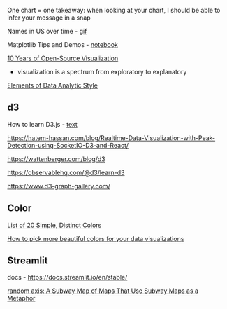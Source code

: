 One chart = one takeaway: when looking at your chart, I should be able to infer your message in a snap

Names in US over time - [gif](https://i.imgur.com/DQ2Jhp3.gif)

Matplotlib Tips and Demos - [notebook](http://nbviewer.jupyter.org/urls/gist.githubusercontent.com/Jwink3101/e6b57eba3beca4b05ec146d9e38fc839/raw/f486ca3dcad44c33fc4e7ddedc1f83b82c02b492/Matplotlib_Cheatsheet)

[10 Years of Open-Source Visualization](https://observablehq.com/@mbostock/10-years-of-open-source-visualization)
- visualization is a spectrum from exploratory to explanatory

[Elements of Data Analytic Style](https://worldpece.org/sites/default/files/datastyle.pdf)

## d3

How to learn D3.js - [text](https://wattenberger.com/blog/d3)

https://hatem-hassan.com/blog/Realtime-Data-Visualization-with-Peak-Detection-using-SocketIO-D3-and-React/

https://wattenberger.com/blog/d3

https://observablehq.com/@d3/learn-d3

https://www.d3-graph-gallery.com/


## Color

[List of 20 Simple, Distinct Colors](https://sashamaps.net/docs/resources/20-colors/)

[How to pick more beautiful colors for your data visualizations](https://blog.datawrapper.de/beautifulcolors/)


## Streamlit

docs - https://docs.streamlit.io/en/stable/

[random axis: A Subway Map of Maps That Use Subway Maps as a Metaphor](https://randomaxis.blogspot.com/2012/10/a-subway-map-of-maps-that-use-subway.html)
